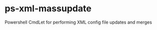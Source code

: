 ps-xml-massupdate
=================

Powershell CmdLet for performing XML config file updates and merges
